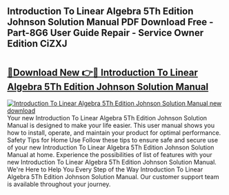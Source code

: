 ## Introduction To Linear Algebra 5Th Edition Johnson Solution Manual PDF Download Free - Part-8G6 User Guide Repair - Service Owner Edition CiZXJ

# <h2><a href="http://bc26729.oget.top/?id=Introduction+To+Linear+Algebra+5Th+Edition+Johnson+Solution+Manual">🔗Download New 👉🔴 Introduction To Linear Algebra 5Th Edition Johnson Solution Manual</a></h2>

[![Introduction To Linear Algebra 5Th Edition Johnson Solution Manual new download](https://i.imgur.com/5g1atiW.png)](http://bc26729.oget.top/?id=Introduction+To+Linear+Algebra+5Th+Edition+Johnson+Solution+Manual)
Your new Introduction To Linear Algebra 5Th Edition Johnson Solution Manual is designed to make your life easier. This user manual shows you how to install, operate, and maintain your product for optimal performance. Safety Tips for Home Use Follow these tips to ensure safe and secure use of your new Introduction To Linear Algebra 5Th Edition Johnson Solution Manual at home. Experience the possibilities of list of features with your new Introduction To Linear Algebra 5Th Edition Johnson Solution Manual. We're Here to Help You Every Step of the Way Introduction To Linear Algebra 5Th Edition Johnson Solution Manual. Our customer support team is available throughout your journey.
